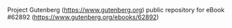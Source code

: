 Project Gutenberg (https://www.gutenberg.org) public repository for eBook #62892 (https://www.gutenberg.org/ebooks/62892)
